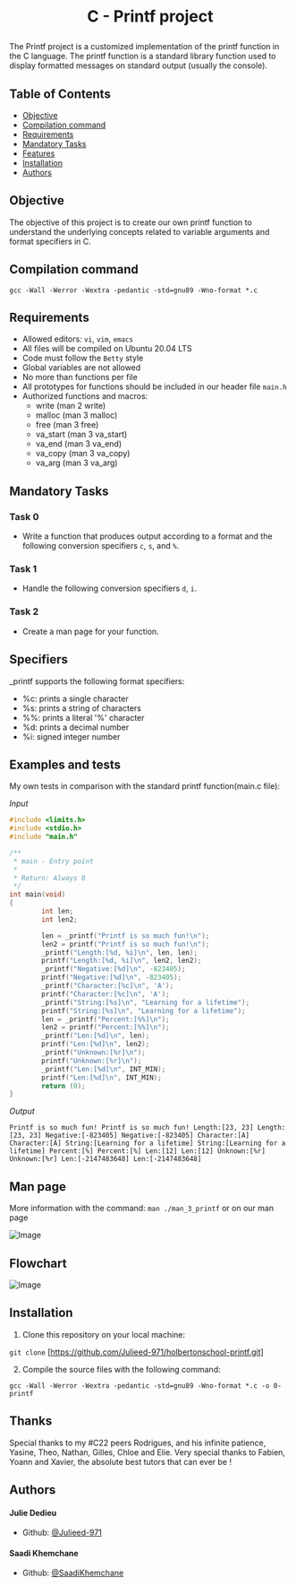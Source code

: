 # <p align="center">C - Printf project</p>

The Printf project is a customized implementation of the printf function in the C language. The printf function is a standard library function used to display formatted messages on standard output (usually the console).

## Table of Contents

-   [Objective](#objective)
-	[Compilation command](#compilation-command)	
-   [Requirements](#requirements)
-   [Mandatory Tasks](#mandatory-tasks)
-   [Features](#features)
-   [Installation](#installation)
-   [Authors](#contributors)

## Objective

The objective of this project is to create our own printf function to understand the underlying concepts related to variable arguments and format specifiers in C.

## Compilation command

`gcc -Wall -Werror -Wextra -pedantic -std=gnu89 -Wno-format *.c`

## Requirements

-	Allowed editors: `vi`, `vim`, `emacs`
-   All files will be compiled on Ubuntu 20.04 LTS
-   Code must follow the `Betty` style
-   Global variables are not allowed
-	No more than  functions per file
-	All prototypes for functions should be included in our header file `main.h`
-   Authorized functions and macros:
	- write (man 2 write)
	- malloc (man 3 malloc)
	- free (man 3 free)
	- va_start (man 3 va_start)
	- va_end (man 3 va_end)
	- va_copy (man 3 va_copy)
	- va_arg (man 3 va_arg)

## Mandatory Tasks

### Task 0
	
-   Write a function that produces output according to a format and the following conversion specifiers `c`, `s`, and `%`.

### Task 1

-   Handle the following conversion specifiers `d`, `i`.

### Task 2

-   Create a man page for your function.

## Specifiers

\_printf supports the following format specifiers:

-   %c: prints a single character
-   %s: prints a string of characters
-	%%: prints a literal '%' character
-   %d: prints a decimal number 
-	%i: signed integer number

## Examples and tests

My own tests in comparison with the standard printf function(main.c file):

*Input*

```c
#include <limits.h>
#include <stdio.h>
#include "main.h"

/**
 * main - Entry point
 *
 * Return: Always 0
 */
int main(void)
{
        int len;
        int len2;

        len = _printf("Printf is so much fun!\n");
        len2 = printf("Printf is so much fun!\n");
        _printf("Length:[%d, %i]\n", len, len);
        printf("Length:[%d, %i]\n", len2, len2);
        _printf("Negative:[%d]\n", -823405);
        printf("Negative:[%d]\n", -823405);
        _printf("Character:[%c]\n", 'A');
        printf("Character:[%c]\n", 'A');
        _printf("String:[%s]\n", "Learning for a lifetime");
        printf("String:[%s]\n", "Learning for a lifetime");
        len = _printf("Percent:[%%]\n");
        len2 = printf("Percent:[%%]\n");
        _printf("Len:[%d]\n", len);
        printf("Len:[%d]\n", len2);
        _printf("Unknown:[%r]\n");
        printf("Unknown:[%r]\n");
        _printf("Len:[%d]\n", INT_MIN);
        printf("Len:[%d]\n", INT_MIN);
        return (0);
}
```

*Output*

`
Printf is so much fun!
Printf is so much fun!
Length:[23, 23]
Length:[23, 23]
Negative:[-823405]
Negative:[-823405]
Character:[A]
Character:[A]
String:[Learning for a lifetime]
String:[Learning for a lifetime]
Percent:[%]
Percent:[%]
Len:[12]
Len:[12]
Unknown:[%r]
Unknown:[%r]
Len:[-2147483648]
Len:[-2147483648]
`

## Man page
More information with the command: `man ./man_3_printf` or on our man page

![Image](https://github.com/Julieed-971/holbertonschool-printf/blob/master/Other_files_and_tests/man_3_printf.png)

## Flowchart

![Image](https://github.com/Julieed-971/holbertonschool-printf/blob/master/Other_files_and_tests/C%20-%20Printf%20flowchart.png)

## Installation

1.  Clone this repository on your local machine:

`git clone` [https://github.com/Julieed-971/holbertonschool-printf.git]

2.  Compile the source files with the following command:

```gcc -Wall -Werror -Wextra -pedantic -std=gnu89 -Wno-format *.c -o 0-printf```

## Thanks

Special thanks to my #C22 peers Rodrigues, and his infinite patience, Yasine, Theo, Nathan, Gilles, Chloe and Elie. 
Very special thanks to Fabien, Yoann and Xavier, the absolute best tutors that can ever be !

## Authors
#### Julie Dedieu
-   Github: [@Julieed-971](https://github.com/Julieed-971)
#### Saadi Khemchane
-   Github: [@SaadiKhemchane](https://github.com/SaadiKhemchane)
